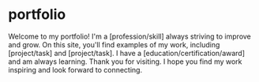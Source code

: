# portfolio
Welcome to my portfolio! I'm a [profession/skill] always striving to improve and grow. On this site, you'll find examples of my work, including [project/task] and [project/task]. I have a [education/certification/award] and am always learning. Thank you for visiting. I hope you find my work inspiring and look forward to connecting.
